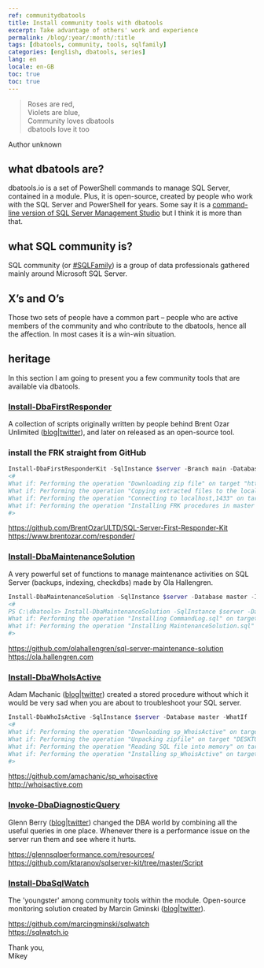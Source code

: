 ```yaml
---
ref: communitydbatools
title: Install community tools with dbatools
excerpt: Take advantage of others' work and experience
permalink: /blog/:year/:month/:title
tags: [dbatools, community, tools, sqlfamily]
categories: [english, dbatools, series]
lang: en
locale: en-GB
toc: true
toc: true
---
```


> Roses are red,  
Violets are blue,  
Community loves dbatools  
dbatools love it too

Author unknown

## what dbatools are?

dbatools.io is a set of PowerShell commands to manage SQL Server, contained in a module. Plus, it is open-source, created by people who work with the SQL Server and PowerShell for years. Some say it is a [command-line version of SQL Server Management Studio](https://www.bronowski.it/blog/2020/06/dbatools-io-command-line-sql-server-management-studio/) but I think it is more than that.

## what SQL community is?

SQL community (or [#SQLFamily](https://twitter.com/search?q=%23SQLFamily)) is a group of data professionals gathered mainly around Microsoft SQL Server.

## X’s and O’s

Those two sets of people have a common part – people who are active members of the community and who contribute to the dbatools, hence all the affection. In most cases it is a win-win situation.

## heritage

In this section I am going to present you a few community tools that are available via dbatools.

### [Install-DbaFirstResponder](https://docs.dbatools.io/#Install-DbaFirstResponderKit)

A collection of scripts originally written by people behind Brent Ozar Unlimited ([blog](http://www.brentozar.com/blog/)\|[twitter](https://twitter.com/BrentOzarULTD)), and later on released as an open-source tool.

### install the FRK straight from GitHub

```powershell
Install-DbaFirstResponderKit -SqlInstance $server -Branch main -Database master -WhatIf
<#
What if: Performing the operation "Downloading zip file" on target "https://github.com/BrentOzarULTD/SQL-Server-First-Responder-Kit/archive/main.zip".
What if: Performing the operation "Copying extracted files to the local module cache" on target "LocalCachedCopy".
What if: Performing the operation "Connecting to localhost,1433" on target "localhost,1433".
What if: Performing the operation "Installing FRK procedures in master on localhost,1433" on target "master".
#>
```

<https://github.com/BrentOzarULTD/SQL-Server-First-Responder-Kit>
<https://www.brentozar.com/responder/>

### [Install-DbaMaintenanceSolution](http://docs.dbatools.io/#Install-DbaMaintenanceSolution)

A very powerful set of functions to manage maintenance activities on SQL Server (backups, indexing, checkdbs) made by Ola Hallengren.

```powershell
Install-DbaMaintenanceSolution -SqlInstance $server -Database master -InstallJobs -LogToTable -WhatIf 
<#
PS C:\dbatools> Install-DbaMaintenanceSolution -SqlInstance $server -Database master -InstallJobs -LogToTable -WhatIf 
What if: Performing the operation "Installing CommandLog.sql" on target "localhost,1433".
What if: Performing the operation "Installing MaintenanceSolution.sql" on target "localhost,1433".
#>
```

<https://github.com/olahallengren/sql-server-maintenance-solution>
<https://ola.hallengren.com>

### [Install-DbaWhoIsActive](http://docs.dbatools.io/#Install-DbaWhoIsActive)

Adam Machanic ([blog](http://dataeducation.com/)\|[twitter](https://twitter.com/AdamMachanic)) created a stored procedure without which it would be very sad when you are about to troubleshoot your SQL server.

```powershell
Install-DbaWhoIsActive -SqlInstance $server -Database master -WhatIf  
<#  
What if: Performing the operation "Downloading sp_WhoisActive" on target "DESKTOP-VDRVEN3".
What if: Performing the operation "Unpacking zipfile" on target "DESKTOP-VDRVEN3".
What if: Performing the operation "Reading SQL file into memory" on target "DESKTOP-VDRVEN3".
What if: Performing the operation "Installing sp_WhoisActive" on target "localhost,1433".
#>
```

<https://github.com/amachanic/sp_whoisactive>  
<http://whoisactive.com>

### [Invoke-DbaDiagnosticQuery](http://docs.dbatools.io/#Invoke-DbaDiagnosticQuery)

Glenn Berry ([blog](https://glennsqlperformance.com/)\|[twitter](https://twitter.com/GlennAlanBerry)) changed the DBA world by combining all the useful queries in one place. Whenever there is a performance issue on the server run them and see where it hurts.

<https://glennsqlperformance.com/resources/>
<https://github.com/ktaranov/sqlserver-kit/tree/master/Script>

### [Install-DbaSqlWatch](http://docs.dbatools.io/#Install-DbaSqlWatch)

The 'youngster' among community tools within the module. Open-source monitoring solution created by Marcin Gminski ([blog](https://marcin.gminski.net/)\|[twitter](https://twitter.com/marcingminski)).

<https://github.com/marcingminski/sqlwatch>  
<https://sqlwatch.io>

Thank you,  
Mikey
